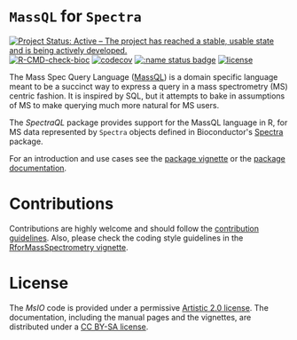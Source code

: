# `MassQL` for `Spectra`

[![Project Status: Active – The project has reached a stable, usable state and is being actively developed.](https://www.repostatus.org/badges/latest/active.svg)](https://www.repostatus.org/#active)
[![R-CMD-check-bioc](https://github.com/RforMassSpectrometry/SpectraQL/workflows/R-CMD-check-bioc/badge.svg)](https://github.com/RforMassSpectrometry/SpectraQL/actions?query=workflow%3AR-CMD-check-bioc)
[![codecov](https://codecov.io/github/rformassspectrometry/SpectraQL/graph/badge.svg?token=PSUEEOF0GH)](https://codecov.io/github/rformassspectrometry/SpectraQL)
[![:name status badge](https://rformassspectrometry.r-universe.dev/badges/:name)](https://rformassspectrometry.r-universe.dev/)
[![license](https://img.shields.io/badge/license-Artistic--2.0-brightgreen.svg)](https://opensource.org/licenses/Artistic-2.0)

The Mass Spec Query Language
([MassQL](https://mwang87.github.io/MassQueryLanguage_Documentation/)) is a
domain specific language meant to be a succinct way to express a query in a mass
spectrometry (MS) centric fashion. It is inspired by SQL, but it attempts to
bake in assumptions of MS to make querying much more natural for MS users.

The *SpectraQL* package provides support for the MassQL language in R,
for MS data represented by `Spectra` objects defined in Bioconductor's
[Spectra](https://bioconductor.org/packages/Spectra) package.

For an introduction and use cases see the [package
vignette](https://rformassspectrometry.github.io/SpectraQL/articles/SpectraQL.html)
or the [package
documentation](https://rformassspectrometry.github.io/SpectraQL/reference/index.html).

# Contributions

Contributions are highly welcome and should follow the [contribution
guidelines](https://rformassspectrometry.github.io/RforMassSpectrometry/articles/RforMassSpectrometry.html#contributions).
Also, please check the coding style guidelines in the [RforMassSpectrometry
vignette](https://rformassspectrometry.github.io/RforMassSpectrometry/articles/RforMassSpectrometry.html).


# License

The *MsIO* code is provided under a permissive [Artistic 2.0
license](https://opensource.org/licenses/Artistic-2.0). The
documentation, including the manual pages and the vignettes, are
distributed under a [CC BY-SA
license](https://creativecommons.org/licenses/by-sa/4.0/).
